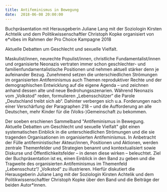 ```yaml
---
title: Antifeminismus in Bewegung
date:  2018-06-08 20:00:00
---
```


Buchpräsentation mit Herausgeberin Juliane Lang mit der Soziologin Kirsten Achtelik und dem Politikwissenschaftler Christoph Kopke organisiert von e*vibes im Rahmen der Pro Choice Kampagne 2018



Aktuelle Debatten um Geschlecht und sexuelle Vielfalt.

Maskulist/innen, neurechte Populist/innen, christliche
Fundamentalist/innen und organisierte Neonazis vertraten immer schon
geschlechter- und familienfundamentalistische Positionen und nehmen
aktuell stärker denn je aufeinander Bezug. Zunehmend setzen die
unterschiedlichen Strömungen im organisierten Antifeminismus auch Themen
reproduktiver Rechte und der demographischen Entwicklung auf die eigene
Agenda – und zeichnen anhand dessen alte und neue Bedrohungsszenarien.
Während Neonazis vom „Volkstod“ reden, formulieren „Lebensschützer“ die
Parole „Deutschland treibt sich ab“. Dahinter verbergen sich u.a.
Forderungen nach einer Verschärfung der Paragraphen 218 – und die
Aufforderung an alle Deutschen, mehr Kinder für die (Volks-)Gemeinschaft
zu bekommen.


Der soeben erschienen Sammelband "Antifeminismus in Bewegung.
Aktuelle Debatten um Geschlecht und sexuelle Vielfalt" gibt einen
systematischen Einblick in die unterschiedlichen Strömungen und die sie
tragenden Organisationen im organisierten Antifeminismus. In Anbetracht
der Fülle antifeministischer Akteur/innen, Positionen und Aktionen,
werden zentrale Themenfelder und Strategien benannt und kontextualisiert
sowie Diskurse und Öffentlichkeitsfelder – in denen diese wirken –
beleuchtet. Ziel der Buchpräsentation ist es, einen Einblick in den Band
zu geben und die Tragweite des organisierten Antifeminismus im
Themenfeld „Lebensschutz“/ „Volkstod“ zu illustrieren. Hierfür
diskutiert die Herausgeberin Juliane Lang mit der Soziologin Kirsten
Achtelik und dem Politikwissenschaftler Christoph Kopke über den Band
und die Beiträge der beiden Autor*innen.



